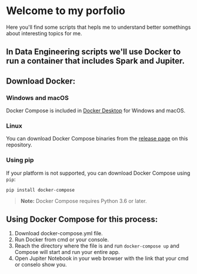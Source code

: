 # Welcome to my porfolio

Here you'll find some scripts that hepls me to understand better somethings about interesting topics for me.

In Data Engineering scripts we'll use Docker to run a container that includes Spark and Jupiter.
-----------

## Download Docker:

### Windows and macOS
Docker Compose is included in
[Docker Desktop](https://www.docker.com/products/docker-desktop)
for Windows and macOS.

### Linux
You can download Docker Compose binaries from the
[release page](https://github.com/docker/compose/releases) on this repository.

### Using pip
If your platform is not supported, you can download Docker Compose using `pip`:

```console
pip install docker-compose
```
> **Note:** Docker Compose requires Python 3.6 or later.

## Using Docker Compose for this process:
1. Download docker-compose.yml file.
2. Run Docker from cmd or your console.
3. Reach the directory where the file is and run `docker-compose up` and Compose will start and run your entire
   app.
4. Open Jupiter Notebook in your web browser with the link that your cmd or conselo show you.
